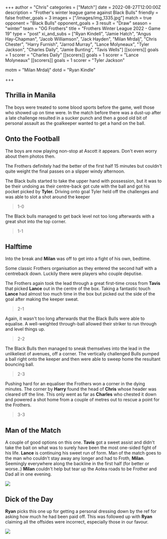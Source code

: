 +++
author = "Chris"
categories = ["Match"]
date = 2022-08-27T12:00:00Z
description = "Frother's winter league game against Black Bulls"
friendly = false
frother_goals = 3
images = ["/images/img_1335.jpg"]
match = true
opponent = "Black Bulls"
opponent_goals = 3
result = "Draw"
season = "winter"
team = "OG Frothers"
title = "Frothers Winter League 2022 - Game 19"
type = "post"
xi_and_subs = ["Ryan Kindell", "Jamie Hatch", "Angus Hay-Chapman", "Jacob Williamson", "Jack Hayden", "Milan Mrdalj", "Chris Chester", "Harry Furnish", "Jarrod Murray", "Lance Molyneaux", "Tyler Jackson", "Charles Daily", "Jamie Bunting", "Tavis Wells"]
[[scorers]]
goals = 1
scorer = "Charles Daily"
[[scorers]]
goals = 1
scorer = "Lance Molyneaux"
[[scorers]]
goals = 1
scorer = "Tyler Jackson"

motm = "Milan Mrdalj"
dotd = "Ryan Kindle"

+++
## Thrilla in Manila

The boys were treated to some blood sports before the game, well those who showed up on time were. In the match before there was a dust-up after a late challenge resulted in a sucker punch and then a good old bit of personal assault as the goalkeeper wanted to get a hand on the ball.

## Onto the Football

The boys are now playing non-stop at Ascott it appears. Don't even worry about them photos then.

The Frothers definitely had the better of the first half 15 minutes but couldn't quite weight the final passes on a slipper windy afternoon.

The Black bulls started to take the upper hand with possession, but it was to be their undoing as their centre-back got cute with the ball and got his pocket picked by **Tyler.** Driving onto goal Tyler held off the challenges and was able to slot a shot around the keeper

> 1-0

The Black bulls managed to get back level not too long afterwards with a great shot into the top corner.

> 1-1

## Halftime

Into the break and **Milan** was off to get into a fight of his own, bedtime.

Some classic Frothers organisation as they entered the second half with a centreback down. Luckily there were players who couple deputise.

The Frothers again took the lead through a great first-time cross from **Tavis** that picked **Lance** out in the centre of the box. Taking a fantastic touch **Lance** had almost too much time in the box but picked out the side of the goal after making the keeper sweat.

> 2-1

Again, it wasn't too long afterwards that the Black Bulls were able to equalise. A well-weighted through-ball allowed their striker to run through and level things up.

> 2-2

The Black Bulls then managed to sneak themselves into the lead in the unlikeliest of avenues, off a corner. The vertically challenged Bulls pumped a ball right onto the keeper and then were able to sweep home the resultant bouncing ball.

> 2-3

Pushing hard for an equaliser the Frothers won a corner in the dying minutes. The corner by **Harry** found the head of **Chris** whose header was cleared off the line. This only went as far as **Charles** who chested it down and powered a shot home from a couple of metres out to rescue a point for the Frothers.

> 3-3

## Man of the Match

A couple of good options on this one. **Tavis** got a sweet assist and didn't take the bait on what was to surely have been the most one-sided fight of his life. **Lance** is continuing his sweet run of form. Man of the match goes to the man who couldn't stay away any longer and had to Froth, **Milan**. Seemingly everywhere along the backline in the first half (for better or worse..) **Milan** couldn't help but tear up the Aotea roads to be Frother and Dad all in one evening.

![](/images/img_1278.jpg)

## Dick of the Day

**Ryan** picks this one up for getting a personal dressing down by the ref for asking how much he had been paid off. This was followed up with **Ryan** claiming all the offsides were incorrect, especially those in our favour.

![](/images/277775199_3638871163005829_32872231595914579_n.jpg)